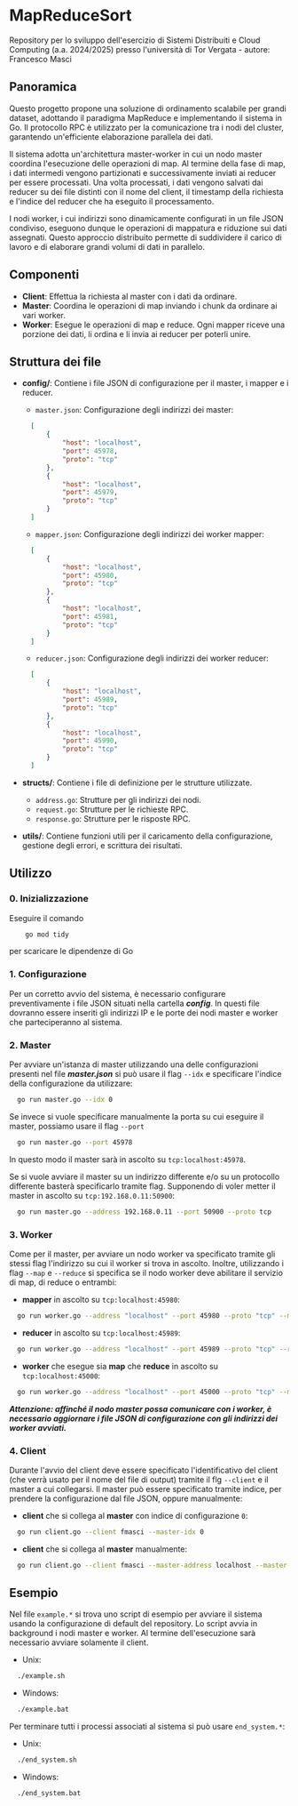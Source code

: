 # MapReduceSort

Repository per lo sviluppo dell'esercizio di Sistemi Distribuiti e Cloud Computing (a.a. 2024/2025) presso l'università di Tor Vergata - autore: Francesco Masci

## Panoramica

Questo progetto propone una soluzione di ordinamento scalabile per grandi dataset, adottando il paradigma MapReduce e implementando il sistema in Go.
Il protocollo RPC è utilizzato per la comunicazione tra i nodi del cluster, garantendo un'efficiente elaborazione parallela dei dati.

Il sistema adotta un'architettura master-worker in cui un nodo master coordina l'esecuzione delle operazioni di map.
Al termine della fase di map, i dati intermedi vengono partizionati e successivamente inviati ai reducer per essere processati.
Una volta processati, i dati vengono salvati dai reducer su dei file distinti con il nome del client, il timestamp della richiesta e l'indice del reducer che ha eseguito il processamento.

I nodi worker, i cui indirizzi sono dinamicamente configurati in un file JSON condiviso, eseguono dunque le operazioni di mappatura e riduzione sui dati assegnati.
Questo approccio distribuito permette di suddividere il carico di lavoro e di elaborare grandi volumi di dati in parallelo.

## Componenti

- **Client**: Effettua la richiesta al master con i dati da ordinare.
- **Master**: Coordina le operazioni di map inviando i chunk da ordinare ai vari worker.
- **Worker**: Esegue le operazioni di map e reduce. Ogni mapper riceve una porzione dei dati, li ordina e li invia ai reducer per poterli unire.

## Struttura dei file

- **config/**: Contiene i file JSON di configurazione per il master, i mapper e i reducer.
  - `master.json`: Configurazione degli indirizzi dei master:
  ```json
    [
        {
            "host": "localhost",
            "port": 45978,
            "proto": "tcp"
        },
        {
            "host": "localhost",
            "port": 45979,
            "proto": "tcp"
        }
    ]
    ```
  - `mapper.json`: Configurazione degli indirizzi dei worker mapper:
  ```json
    [
        {
            "host": "localhost",
            "port": 45980,
            "proto": "tcp"
        },
        {
            "host": "localhost",
            "port": 45981,
            "proto": "tcp"
        }
    ]
    ```
  - `reducer.json`: Configurazione degli indirizzi dei worker reducer:
  ```json
    [
        {
            "host": "localhost",
            "port": 45989,
            "proto": "tcp"
        },
        {
            "host": "localhost",
            "port": 45990,
            "proto": "tcp"
        }
    ]
    ```

- **structs/**: Contiene i file di definizione per le strutture utilizzate.
    - `address.go`: Strutture per gli indirizzi dei nodi.
    - `request.go`: Strutture per le richieste RPC.
    - `response.go`: Strutture per le risposte RPC.

- **utils/**: Contiene funzioni utili per il caricamento della configurazione, gestione degli errori, e scrittura dei risultati.

## Utilizzo

### 0. Inizializzazione

Eseguire il comando
```bash
    go mod tidy
```
per scaricare le dipendenze di Go

###  1. Configurazione
Per un corretto avvio del sistema, è necessario configurare preventivamente i file JSON situati nella cartella ***config***.
In questi file dovranno essere inseriti gli indirizzi IP e le porte dei nodi master e worker che parteciperanno al sistema.

### 2. Master

Per avviare un'istanza di master utilizzando una delle configurazioni presenti nel file ***master.json*** si può usare il flag ```--idx``` e specificare l'indice della configurazione da utilizzare:

```bash
  go run master.go --idx 0
```

Se invece si vuole specificare manualmente la porta su cui eseguire il master, possiamo usare il flag ```--port```

```bash
  go run master.go --port 45978
```

In questo modo il master sarà in ascolto su ```tcp:localhost:45978```.

Se si vuole avviare il master su un indirizzo differente e/o su un protocollo differente basterà specificarlo tramite flag.
Supponendo di voler metter il master in ascolto su ```tcp:192.168.0.11:50900```:

```bash
  go run master.go --address 192.168.0.11 --port 50900 --proto tcp
```

### 3. Worker

Come per il master, per avviare un nodo worker va specificato tramite gli stessi flag l'indirizzo su cui il worker si trova in ascolto.
Inoltre, utilizzando i flag ```--map``` e ```--reduce``` si specifica se il nodo worker deve abilitare il servizio di map, di reduce o entrambi:

- **mapper** in ascolto su ```tcp:localhost:45980```:
```bash
  go run worker.go --address "localhost" --port 45980 --proto "tcp" --map
```

- **reducer** in ascolto su ```tcp:localhost:45989```:
```bash
  go run worker.go --address "localhost" --port 45989 --proto "tcp" --reduce
```

- **worker** che esegue sia **map** che **reduce** in ascolto su ```tcp:localhost:45000```:
```bash
  go run worker.go --address "localhost" --port 45000 --proto "tcp" --map --reduce
```

***Attenzione: affinché il nodo master possa comunicare con i worker, è necessario aggiornare i file JSON di configurazione con gli indirizzi dei worker avviati.***

### 4. Client

Durante l'avvio del client deve essere specificato l'identificativo del client (che verrà usato per il nome del file di output) tramite il flg ```--client``` e il master a cui collegarsi.
Il master può essere specificato tramite indice, per prendere la configurazione dal file JSON, oppure manualmente:

- **client** che si collega al **master** con indice di configurazione ```0```:
```bash
  go run client.go --client fmasci --master-idx 0
```

- **client** che si collega al **master** manualmente:
```bash
  go run client.go --client fmasci --master-address localhost --master-port 45978 --master-proto tcp
```

## Esempio

Nel file ```example.*``` si trova uno script di esempio per avviare il sistema usando la configurazione di default del repository.
Lo script avvia in background i nodi master e worker. Al termine dell'esecuzione sarà necessario avviare solamente il client.

- Unix:
```bash
  ./example.sh
```

- Windows:
```bash
  ./example.bat
```

Per terminare tutti i processi associati al sistema si può usare ```end_system.*```:

- Unix:
```bash
  ./end_system.sh
```

- Windows:
```bash
  ./end_system.bat
```

